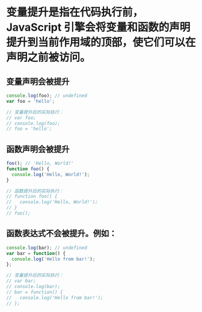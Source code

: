 # 变量提升是指在代码执行前，JavaScript 引擎会将变量和函数的声明提升到当前作用域的顶部，使它们可以在声明之前被访问。

## **变量声明**会被提升  

```javascript
console.log(foo); // undefined
var foo = 'hello';

// 变量提升后的实际执行：
// var foo;
// console.log(foo);
// foo = 'hello';
```
## **函数声明**会被提升
```javascript
foo(); // 'Hello, World!'
function foo() {
  console.log('Hello, World!');
}

// 函数提升后的实际执行：
// function foo() {
//   console.log('Hello, World!');
// }
// foo();
```

## **函数表达式**不会被提升。例如：
```javascript
console.log(bar); // undefined
var bar = function() {
  console.log('Hello from bar!');
};

// 变量提升后的实际执行：
// var bar;
// console.log(bar);
// bar = function() {
//   console.log('Hello from bar!');
// };
```




